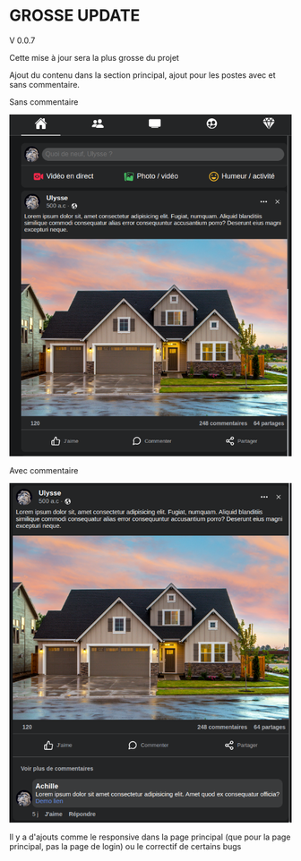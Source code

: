 # GROSSE UPDATE

V 0.0.7



Cette mise à jour sera la plus grosse du projet

Ajout du contenu dans la section principal, ajout pour les postes avec et sans commentaire.

Sans commentaire


![no comment v0.0.7](./images/maj/poste-no-commentaire.png)


Avec commentaire


![comment v0.0.7](./images//maj/comment.png)

Il y a d'ajouts comme le responsive dans la page principal (que pour la page principal, pas la page de login) ou le correctif de certains bugs